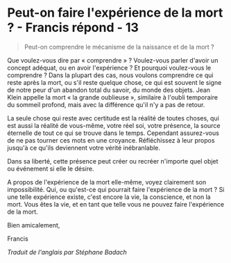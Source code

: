 # Peut-on faire l'expérience de la mort ? - Francis répond - 13

>Peut-on comprendre le mécanisme de la naissance et de la mort ?

Que voulez-vous dire par « comprendre » ? Voulez-vous parler d'avoir un concept adéquat, ou en avoir l'expérience ? Et pourquoi voulez-vous le comprendre ? Dans la plupart des cas, nous voulons comprendre ce qui reste après la mort, ou s'il reste quelque chose, ce qui est souvent le signe de notre peur d'un abandon total du savoir, du monde des objets. Jean Klein appelle la mort « la grande oublieuse », similaire à l'oubli temporaire du sommeil profond, mais avec la différence qu'il n'y a pas de retour.

La seule chose qui reste avec certitude est la réalité de toutes choses, qui est aussi la réalité de vous-même, votre réel soi, votre présence, la source éternelle de tout ce qui se trouve dans le temps. Cependant assurez-vous de ne pas tourner ces mots en une croyance. Réfléchissez à leur propos jusqu'à ce qu'ils deviennent votre vérité inébranlable.

Dans sa liberté, cette présence peut créer ou recréer n'importe quel objet ou événement si elle le désire.

A propos de l'expérience de la mort elle-même, voyez clairement son impossibilité. Qui, ou qu'est-ce qui pourrait faire l'expérience de la mort ? Si une telle expérience existe, c'est encore la vie, la conscience, et non la mort. Vous êtes la vie, et en tant que telle vous ne pouvez faire l'expérience de la mort.

Bien amicalement,

Francis

_Traduit de l'anglais par Stéphane Badach_

